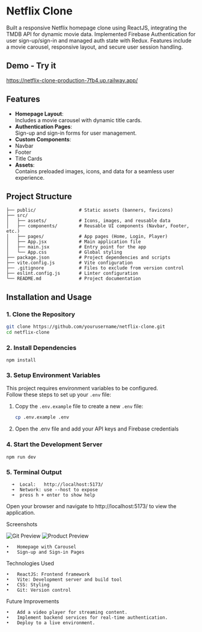 # **Netflix Clone**

Built a responsive Netflix homepage clone using ReactJS, integrating the TMDB API for dynamic movie data. Implemented Firebase Authentication for user sign-up/sign-in and managed auth state with Redux. Features include a movie carousel, responsive layout, and secure user session handling.

## **Demo - Try it**
https://netflix-clone-production-7fb4.up.railway.app/

## **Features**
-  **Homepage Layout**:  
  Includes a movie carousel with dynamic title cards.
-  **Authentication Pages**:  
  Sign-up and sign-in forms for user management.
-  **Custom Components**:  
  - Navbar
  - Footer
  - Title Cards
-  **Assets**:  
  Contains preloaded images, icons, and data for a seamless user experience.

## **Project Structure**
```
├── public/                # Static assets (banners, favicons)  
├── src/  
│   ├── assets/            # Icons, images, and reusable data  
│   ├── components/        # Reusable UI components (Navbar, Footer, etc.)  
│   ├── pages/             # App pages (Home, Login, Player)  
│   ├── App.jsx            # Main application file  
│   ├── main.jsx           # Entry point for the app  
│   └── App.css            # Global styling  
├── package.json           # Project dependencies and scripts  
├── vite.config.js         # Vite configuration  
├── .gitignore             # Files to exclude from version control  
├── eslint.config.js       # Linter configuration  
└── README.md              # Project documentation  
```
## **Installation and Usage**

### **1. Clone the Repository**
```bash
git clone https://github.com/yourusername/netflix-clone.git
cd netflix-clone
```
### **2. Install Dependencies**
```
npm install
```
### **3. Setup Environment Variables**
This project requires environment variables to be configured.  
Follow these steps to set up your `.env` file:

1. Copy the `.env.example` file to create a new `.env` file:

   ```sh
   cp .env.example .env
   ```

2. Open the .env file and add your API keys and Firebase credentials

### **4. Start the Development Server**
```
npm run dev
```
### **5. Terminal Output**
```
  ➜  Local:   http://localhost:5173/
  ➜  Network: use --host to expose
  ➜  press h + enter to show help
```
Open your browser and navigate to http://localhost:5173/ to view the application.



Screenshots

![Git Preview](public/demo.gif)
![Product Preview](public/preview.png)

	•	Homepage with Carousel
	•	Sign-up and Sign-in Pages

Technologies Used

	•	ReactJS: Frontend framework
	•	Vite: Development server and build tool
	•	CSS: Styling
	•	Git: Version control

Future Improvements

	•	Add a video player for streaming content.
	•	Implement backend services for real-time authentication.
	•	Deploy to a live environment.


